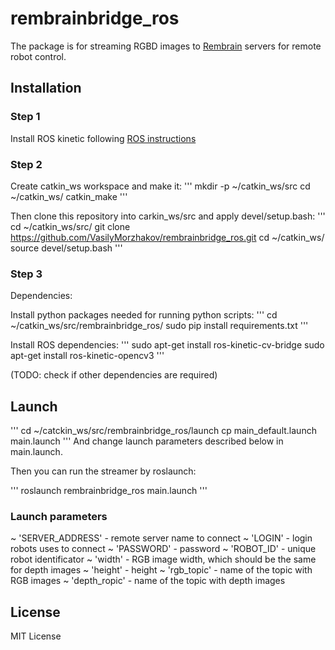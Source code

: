 # rembrainbridge_ros

The package is for streaming RGBD images to [Rembrain](www.rembrain.ie) servers for remote robot control.

## Installation

### Step 1

Install ROS kinetic following [ROS instructions](https://wiki.ros.org/kinetic/Installation/Ubuntu)

### Step 2

Create catkin_ws workspace and make it:
'''
mkdir -p ~/catkin_ws/src
cd ~/catkin_ws/
catkin_make
'''

Then clone this repository into carkin_ws/src and apply devel/setup.bash:
'''
cd ~/catkin_ws/src/
git clone https://github.com/VasilyMorzhakov/rembrainbridge_ros.git
cd ~/catkin_ws/
source devel/setup.bash
'''

### Step 3 

Dependencies:

Install python packages needed for running python scripts:
'''
cd ~/catkin_ws/src/rembrainbridge_ros/
sudo pip install requirements.txt
'''

Install ROS dependencies:
'''
sudo apt-get install ros-kinetic-cv-bridge
sudo apt-get install ros-kinetic-opencv3 
'''

(TODO: check if other dependencies are required)

## Launch

'''
cd ~/catckin_ws/src/rembrainbridge_ros/launch
cp main_default.launch main.launch
'''
And change launch parameters described below in main.launch.

Then you can run the streamer by roslaunch:

'''
roslaunch rembrainbridge_ros main.launch
'''

### Launch parameters

~ 'SERVER_ADDRESS' - remote server name to connect
~ 'LOGIN' - login robots uses to connect
~ 'PASSWORD' - password
~ 'ROBOT_ID' - unique robot identificator
~ 'width' - RGB image width, which should be the same for depth images
~ 'height' - height
~ 'rgb_topic' - name of the topic with RGB images
~ 'depth_ropic' - name of the topic with depth images

## License

MIT License
